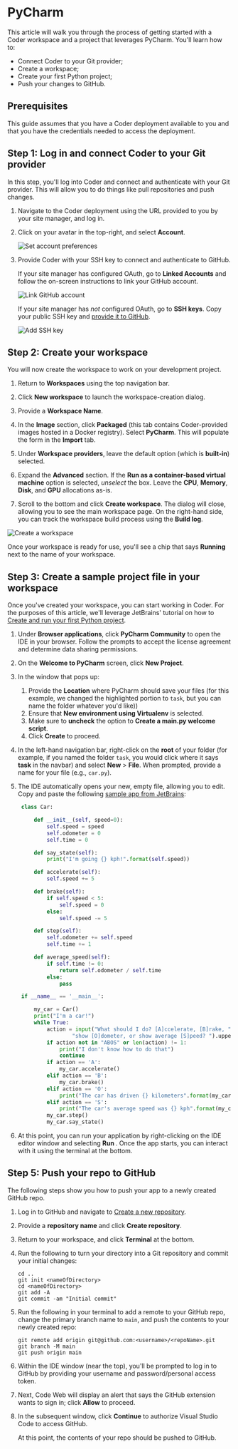 # PyCharm

This article will walk you through the process of getting started with a Coder
workspace and a project that leverages PyCharm. You'll learn how to:

- Connect Coder to your Git provider;
- Create a workspace;
- Create your first Python project;
- Push your changes to GitHub.

## Prerequisites

This guide assumes that you have a Coder deployment available to you and that
you have the credentials needed to access the deployment.

## Step 1: Log in and connect Coder to your Git provider

In this step, you'll log into Coder and connect and authenticate with your Git
provider. This will allow you to do things like pull repositories and push
changes.

1. Navigate to the Coder deployment using the URL provided to you by your site
   manager, and log in.

1. Click on your avatar in the top-right, and select **Account**.

   ![Set account preferences](../assets/getting-started/account-preferences.png)

1. Provide Coder with your SSH key to connect and authenticate to GitHub.

   If your site manager has configured OAuth, go to **Linked Accounts** and
   follow the on-screen instructions to link your GitHub account.

   ![Link GitHub account](../assets/getting-started/linked-accounts.png)

   If your site manager has _not_ configured OAuth, go to **SSH keys**. Copy
   your public SSH key and
   [provide it to GitHub](https://docs.github.com/en/authentication/connecting-to-github-with-ssh/adding-a-new-ssh-key-to-your-github-account).

   ![Add SSH key](../assets/getting-started/ssh-keys.png)

## Step 2: Create your workspace

You will now create the workspace to work on your development project.

1. Return to **Workspaces** using the top navigation bar.

1. Click **New workspace** to launch the workspace-creation dialog.

1. Provide a **Workspace Name**.

1. In the **Image** section, click **Packaged** (this tab contains
   Coder-provided images hosted in a Docker registry). Select **PyCharm**. This
   will populate the form in the **Import** tab.

1. Under **Workspace providers**, leave the default option (which is
   **built-in**) selected.

1. Expand the **Advanced** section. If the **Run as a container-based virtual
   machine** option is selected, _unselect_ the box. Leave the **CPU**,
   **Memory**, **Disk**, and **GPU** allocations as-is.

1. Scroll to the bottom and click **Create workspace**. The dialog will close,
   allowing you to see the main workspace page. On the right-hand side, you can
   track the workspace build process using the **Build log**.

![Create a workspace](../assets/getting-started/create-workspace-pycharm.png)

Once your workspace is ready for use, you'll see a chip that says **Running**
next to the name of your workspace.

## Step 3: Create a sample project file in your workspace

Once you've created your workspace, you can start working in Coder. For the
purposes of this article, we'll leverage JetBrains' tutorial on how to
[Create and run your first Python project](https://www.jetbrains.com/help/pycharm/creating-and-running-your-first-python-project.html).

1. Under **Browser applications**, click **PyCharm Community** to open the IDE
   in your browser. Follow the prompts to accept the license agreement and
   determine data sharing permissions.

1. On the **Welcome to PyCharm** screen, click **New Project**.

1. In the window that pops up:

   1. Provide the **Location** where PyCharm should save your files (for this
      example, we changed the highlighted portion to `task`, but you can name
      the folder whatever you'd like))
   1. Ensure that **New environment using Virtualenv** is selected.
   1. Make sure to **uncheck** the option to **Create a main.py welcome
      script**.
   1. Click **Create** to proceed.

1. In the left-hand navigation bar, right-click on the **root** of your folder
   (for example, if you named the folder `task`, you would click where it says
   **task** in the navbar) and select **New** > **File**. When prompted, provide
   a name for your file (e.g., `car.py`).

1. The IDE automatically opens your new, empty file, allowing you to edit. Copy
   and paste the following
   [sample app from JetBrains](https://www.jetbrains.com/help/pycharm/creating-and-running-your-first-python-project.html#edit-file):

   ```python
    class Car:

        def __init__(self, speed=0):
            self.speed = speed
            self.odometer = 0
            self.time = 0

        def say_state(self):
            print("I'm going {} kph!".format(self.speed))

        def accelerate(self):
            self.speed += 5

        def brake(self):
            if self.speed < 5:
                self.speed = 0
            else:
                self.speed -= 5

        def step(self):
            self.odometer += self.speed
            self.time += 1

        def average_speed(self):
            if self.time != 0:
                return self.odometer / self.time
            else:
                pass

    if __name__ == '__main__':

        my_car = Car()
        print("I'm a car!")
        while True:
            action = input("What should I do? [A]ccelerate, [B]rake, "
                    "show [O]dometer, or show average [S]peed? ").upper()
            if action not in "ABOS" or len(action) != 1:
                print("I don't know how to do that")
                continue
            if action == 'A':
                my_car.accelerate()
            elif action == 'B':
                my_car.brake()
            elif action == 'O':
                print("The car has driven {} kilometers".format(my_car.odometer))
            elif action == 'S':
                print("The car's average speed was {} kph".format(my_car.average_speed()))
            my_car.step()
            my_car.say_state()
   ```

1. At this point, you can run your application by right-clicking on the IDE
   editor window and selecting **Run <fileName>**. Once the app starts, you can
   interact with it using the terminal at the bottom.

## Step 5: Push your repo to GitHub

The following steps show you how to push your app to a newly created GitHub
repo.

1. Log in to GitHub and navigate to
   [Create a new repository](https://github.com/new).

1. Provide a **repository name** and click **Create repository**.

1. Return to your workspace, and click **Terminal** at the bottom.

1. Run the following to turn your directory into a Git repository and commit
   your initial changes:

   ```console
   cd ..
   git init <nameOfDirectory>
   cd <nameOfDirectory>
   git add -A
   git commit -am "Initial commit"
   ```

1. Run the following in your terminal to add a remote to your GitHub repo,
   change the primary branch name to `main`, and push the contents to your newly
   created repo:

   ```console
   git remote add origin git@github.com:<username>/<repoName>.git
   git branch -M main
   git push origin main
   ```

1. Within the IDE window (near the top), you'll be prompted to log in to GitHub
   by providing your username and password/personal access token.

1. Next, Code Web will display an alert that says the GitHub extension wants to
   sign in; click **Allow** to proceed.

1. In the subsequent window, click **Continue** to authorize Visual Studio Code
   to access GitHub.

   At this point, the contents of your repo should be pushed to GitHub.
